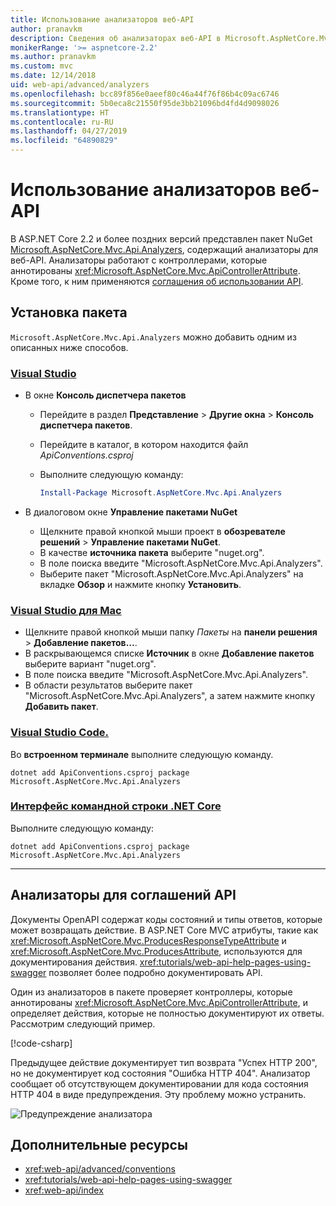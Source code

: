 ```yaml
---
title: Использование анализаторов веб-API
author: pranavkm
description: Сведения об анализаторах веб-API в Microsoft.AspNetCore.Mvc.Api.Analyzers.
monikerRange: '>= aspnetcore-2.2'
ms.author: pranavkm
ms.custom: mvc
ms.date: 12/14/2018
uid: web-api/advanced/analyzers
ms.openlocfilehash: bcc89f856e0aeef80c46a44f76f86b4c09ac6746
ms.sourcegitcommit: 5b0eca8c21550f95de3bb21096bd4fd4d9098026
ms.translationtype: HT
ms.contentlocale: ru-RU
ms.lasthandoff: 04/27/2019
ms.locfileid: "64890829"
---
```

# <a name="use-web-api-analyzers"></a>Использование анализаторов веб-API

В ASP.NET Core 2.2 и более поздних версий представлен пакет NuGet [Microsoft.AspNetCore.Mvc.Api.Analyzers](https://www.nuget.org/packages/Microsoft.AspNetCore.Mvc.Api.Analyzers), содержащий анализаторы для веб-API. Анализаторы работают с контроллерами, которые аннотированы <xref:Microsoft.AspNetCore.Mvc.ApiControllerAttribute>. Кроме того, к ним применяются [соглашения об использовании API](xref:web-api/advanced/conventions).

## <a name="package-installation"></a>Установка пакета

`Microsoft.AspNetCore.Mvc.Api.Analyzers` можно добавить одним из описанных ниже способов.

### <a name="visual-studiotabvisual-studio"></a>[Visual Studio](#tab/visual-studio)

* В окне **Консоль диспетчера пакетов**
  * Перейдите в раздел **Представление** > **Другие окна** > **Консоль диспетчера пакетов**.
  * Перейдите в каталог, в котором находится файл *ApiConventions.csproj*
  * Выполните следующую команду:

    ```powershell
    Install-Package Microsoft.AspNetCore.Mvc.Api.Analyzers
    ```

* В диалоговом окне **Управление пакетами NuGet**
  * Щелкните правой кнопкой мыши проект в **обозревателе решений** > **Управление пакетами NuGet**.
  * В качестве **источника пакета** выберите "nuget.org".
  * В поле поиска введите "Microsoft.AspNetCore.Mvc.Api.Analyzers".
  * Выберите пакет "Microsoft.AspNetCore.Mvc.Api.Analyzers" на вкладке **Обзор** и нажмите кнопку **Установить**.

### <a name="visual-studio-for-mactabvisual-studio-mac"></a>[Visual Studio для Mac](#tab/visual-studio-mac)

* Щелкните правой кнопкой мыши папку *Пакеты* на **панели решения** > **Добавление пакетов…**.
* В раскрывающемся списке **Источник** в окне **Добавление пакетов** выберите вариант "nuget.org".
* В поле поиска введите "Microsoft.AspNetCore.Mvc.Api.Analyzers".
* В области результатов выберите пакет "Microsoft.AspNetCore.Mvc.Api.Analyzers", а затем нажмите кнопку **Добавить пакет**.

### <a name="visual-studio-codetabvisual-studio-code"></a>[Visual Studio Code.](#tab/visual-studio-code)

Во **встроенном терминале** выполните следующую команду.

```console
dotnet add ApiConventions.csproj package Microsoft.AspNetCore.Mvc.Api.Analyzers
```

### <a name="net-core-clitabnetcore-cli"></a>[Интерфейс командной строки .NET Core](#tab/netcore-cli)

Выполните следующую команду:

```console
dotnet add ApiConventions.csproj package Microsoft.AspNetCore.Mvc.Api.Analyzers
```

---

## <a name="analyzers-for-api-conventions"></a>Анализаторы для соглашений API

Документы OpenAPI содержат коды состояний и типы ответов, которые может возвращать действие. В ASP.NET Core MVC атрибуты, такие как <xref:Microsoft.AspNetCore.Mvc.ProducesResponseTypeAttribute> и <xref:Microsoft.AspNetCore.Mvc.ProducesAttribute>, используются для документирования действия. <xref:tutorials/web-api-help-pages-using-swagger> позволяет более подробно документировать API.

Один из анализаторов в пакете проверяет контроллеры, которые аннотированы <xref:Microsoft.AspNetCore.Mvc.ApiControllerAttribute>, и определяет действия, которые не полностью документируют их ответы. Рассмотрим следующий пример.

[!code-csharp[](conventions/sample/Controllers/ContactsController.cs?name=missing404docs&highlight=9)]

Предыдущее действие документирует тип возврата "Успех HTTP 200", но не документирует код состояния "Ошибка HTTP 404". Анализатор сообщает об отсутствующем документировании для кода состояния HTTP 404 в виде предупреждения. Эту проблему можно устранить.

![Предупреждение анализатора](conventions/_static/Analyzer.gif)

## <a name="additional-resources"></a>Дополнительные ресурсы

* <xref:web-api/advanced/conventions>
* <xref:tutorials/web-api-help-pages-using-swagger>
* <xref:web-api/index>
